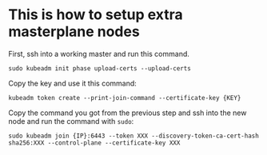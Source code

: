 # This is how to setup extra masterplane nodes 

First, ssh into a working master and run this command.

```
sudo kubeadm init phase upload-certs --upload-certs
```

Copy the key and use it this command:

```
kubeadm token create --print-join-command --certificate-key {KEY}
```

Copy the command you got from the previous step and ssh into the new node and run the command with `sudo`:

```
sudo kubeadm join {IP}:6443 --token XXX --discovery-token-ca-cert-hash sha256:XXX --control-plane --certificate-key XXX
```
